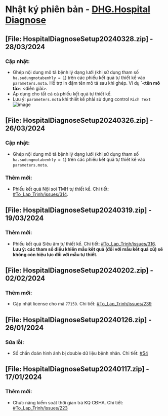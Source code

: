 # Nhật ký phiên bản - [DHG.Hospital Diagnose](https://gofile.me/78TQg/fojJj2ctv)

## [File: HospitalDiagnoseSetup20240328.zip] - 28/03/2024
### Cập nhật:
- Ghép nội dung mô tả bệnh lý dạng lưới (khi sử dụng tham số `ha.sudungmotabenhly = 1`) trên các phiếu kết quả tự thiết kế vào `parameters.mota`. Hỗ trợ in đậm tên mô tả sau khi ghép. Ví dụ `**<tên mô tả>**: <diễn giải>.
- Áp dụng cho tất cả cá phiếu kết quả tự thiết kế.
- Lưu ý: `parameters.mota` khi thiết kế phải sử dụng control `Rich Text`
![image](https://github.com/dh-hos/dhg.hospitaldiagnose/assets/112069710/6d0853b5-18bb-44ce-aafd-28695b83d05f)

## [File: HospitalDiagnoseSetup20240326.zip] - 26/03/2024
### Cập nhật:
- Ghép nội dung mô tả bệnh lý dạng lưới (khi sử dụng tham số `ha.sudungmotabenhly = 1`) trên các phiếu kết quả tự thiết kế vào `parameters.mota`.

### Thêm mới:
- Phiếu kết quả Nội soi TMH tự thiết kế. Chi tiết: [#To_Lap_Trinh/issues/314](https://github.com/dh-hos/To_Lap_Trinh/issues/314).

## [File: HospitalDiagnoseSetup20240319.zip] - 19/03/2024
### Thêm mới:
- Phiếu kết quả Siêu âm tự thiết kế. Chi tiết: [#To_Lap_Trinh/issues/316](https://github.com/dh-hos/To_Lap_Trinh/issues/316). **Lưu ý: các tham số điều khiển mẫu kết quả (đối với mẫu kết quả cũ) sẽ không còn hiệu lực đối với mẫu tự thiết.**

## [File: HospitalDiagnoseSetup20240202.zip] - 02/02/2024
### Thêm mới:
- Cập nhật license cho mã `77159`. Chi tiết: [#To_Lap_Trinh/issues/239](https://github.com/dh-hos/To_Lap_Trinh/issues/239)

## [File: HospitalDiagnoseSetup20240126.zip] - 26/01/2024
### Sửa lỗi:
- Sổ chẩn đoán hình ảnh bị double dữ liệu bệnh nhân. Chi tiết: [#54](https://github.com/dh-hos/dhg.hospitaldiagnose/issues/54)

## [File: HospitalDiagnoseSetup20240117.zip] - 17/01/2024
### Thêm mới:
- Chức năng kiểm soát thời gian trả KQ CĐHA. Chi tiết: [#To_Lap_Trinh/issues/223](https://github.com/dh-hos/To_Lap_Trinh/issues/223)
